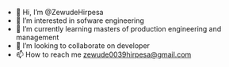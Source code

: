 - 👋 Hi, I’m @ZewudeHirpesa
- 👀 I’m interested in sofware engineering
- 🌱 I’m currently learning masters of production engineering and management
- 💞️ I’m looking to collaborate on developer
- 📫 How to reach me zewude0039hirpesa@gmail.com

<!---
ZewudeHirpesa/ZewudeHirpesa is a ✨ special ✨ repository because its `README.md` (this file) appears on your GitHub profile.
You can click the Preview link to take a look at your changes.
--->
